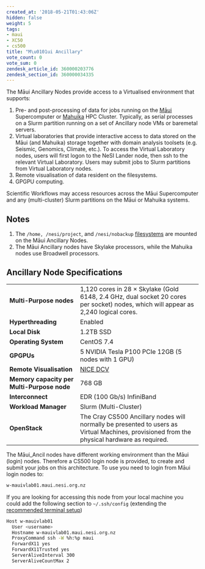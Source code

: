 ```yaml
---
created_at: '2018-05-21T01:43:06Z'
hidden: false
weight: 5
tags:
- maui
- XC50
- cs500
title: "M\u0101ui Ancillary"
vote_count: 0
vote_sum: 0
zendesk_article_id: 360000203776
zendesk_section_id: 360000034335
---
```



The Māui Ancillary Nodes provide access to a Virtualised environment
that supports:

1. Pre- and post-processing of data for jobs running on the
    [Māui](Maui.md)
    Supercomputer or
    [Mahuika](Mahuika.md) HPC
    Cluster. Typically, as serial processes on a Slurm partition running
    on a set of Ancillary node VMs or baremetal servers.
2. Virtual laboratories that provide interactive access to data stored
    on the Māui (and Mahuika) storage together with domain analysis
    toolsets (e.g. Seismic, Genomics, Climate, etc.). To access the
    Virtual Laboratory nodes, users will first logon to the NeSI Lander
    node, then ssh to the relevant Virtual Laboratory. Users may submit
    jobs to Slurm partitions from Virtual Laboratory nodes.
3. Remote visualisation of data resident on the filesystems.
4. GPGPU computing.

Scientific Workflows may access resources across the Māui Supercomputer
and any (multi-cluster) Slurm partitions on the Māui or Mahuika systems.

## Notes

1. The `/home, /nesi/project`, and `/nesi/nobackup`
    [filesystems](https://support.nesi.org.nz/hc/articles/360000177256)
    are mounted on the Māui Ancillary Nodes.
2. The Māui Ancillary nodes have Skylake processors, while the Mahuika
    nodes use Broadwell processors.

## Ancillary Node Specifications

|                                            |                                                                                                                                             |
|--------------------------------------------|---------------------------------------------------------------------------------------------------------------------------------------------|
| **Multi-Purpose nodes**                    | 1,120 cores in 28 × Skylake (Gold 6148, 2.4 GHz, dual socket 20 cores per socket) nodes, which will appear as 2,240 logical cores.          |
| **Hyperthreading**                         | Enabled                                                                                                                                     |
| **Local Disk**                             | 1.2TB SSD                                                                                                                                   |
| **Operating System**                       | CentOS 7.4                                                                                                                                  |
| **GPGPUs**                                 | 5 NVIDIA Tesla P100 PCIe 12GB (5 nodes with 1 GPU)                                                                                          |
| **Remote Visualisation**                   | [NICE DCV](https://www.nice-software.com/products/dcv)                                                                                      |
| **Memory capacity per Multi-Purpose node** | 768 GB                                                                                                                                      |
| **Interconnect**                           | EDR (100 Gb/s) InfiniBand                                                                                                                   |
| **Workload Manager**                       | Slurm (Multi-Cluster)                                                                                                                       |
| **OpenStack**                              | The Cray CS500 Ancillary nodes will normally be presented to users as Virtual Machines, provisioned from the physical hardware as required. |

The Māui_Ancil nodes have different working environment than the Māui
(login) nodes. Therefore a CS500 login node is provided, to create and
submit your jobs on this architecture. To use you need to login from
Māui login nodes to:

``` sh
w-mauivlab01.maui.nesi.org.nz
```

If you are looking for accessing this node from your local machine you
could add the following section to `~/.ssh/config` (extending the
[recommended terminal
setup](https://support.nesi.org.nz/hc/en-gb/articles/360000625535-Recommended-Terminal-Setup))

``` sh
Host w-mauivlab01 
  User <username> 
  Hostname w-mauivlab01.maui.nesi.org.nz 
  ProxyCommand ssh -W %h:%p maui 
  ForwardX11 yes
  ForwardX11Trusted yes
  ServerAliveInterval 300
  ServerAliveCountMax 2
```
